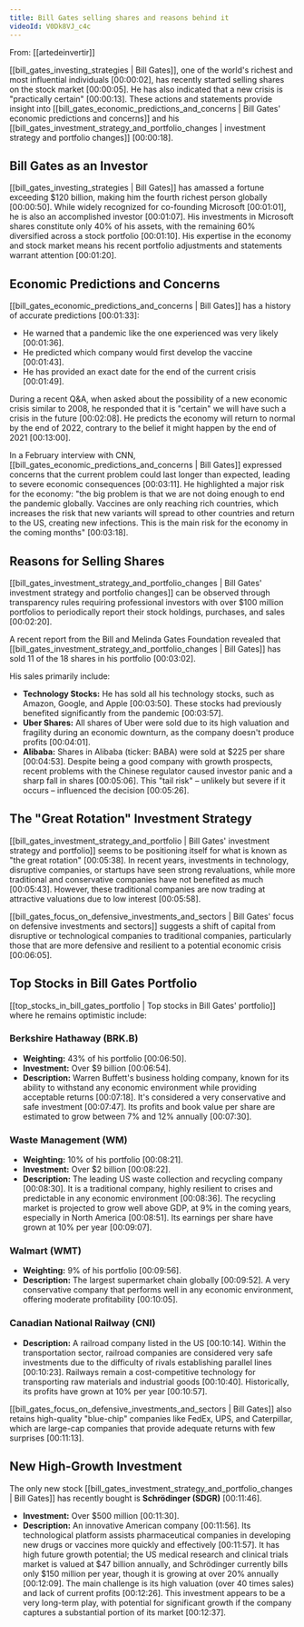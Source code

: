 ```yaml
---
title: Bill Gates selling shares and reasons behind it
videoId: V0Dk8VJ_c4c
---
```


From: [[artedeinvertir]] <br/> 

[[bill_gates_investing_strategies | Bill Gates]], one of the world's richest and most influential individuals <a class="yt-timestamp" data-t="00:00:02">[00:00:02]</a>, has recently started selling shares on the stock market <a class="yt-timestamp" data-t="00:00:05">[00:00:05]</a>. He has also indicated that a new crisis is "practically certain" <a class="yt-timestamp" data-t="00:00:13">[00:00:13]</a>. These actions and statements provide insight into [[bill_gates_economic_predictions_and_concerns | Bill Gates' economic predictions and concerns]] and his [[bill_gates_investment_strategy_and_portfolio_changes | investment strategy and portfolio changes]] <a class="yt-timestamp" data-t="00:00:18">[00:00:18]</a>.

## Bill Gates as an Investor

[[bill_gates_investing_strategies | Bill Gates]] has amassed a fortune exceeding $120 billion, making him the fourth richest person globally <a class="yt-timestamp" data-t="00:00:50">[00:00:50]</a>. While widely recognized for co-founding Microsoft <a class="yt-timestamp" data-t="00:01:01">[00:01:01]</a>, he is also an accomplished investor <a class="yt-timestamp" data-t="00:01:07">[00:01:07]</a>. His investments in Microsoft shares constitute only 40% of his assets, with the remaining 60% diversified across a stock portfolio <a class="yt-timestamp" data-t="00:01:10">[00:01:10]</a>. His expertise in the economy and stock market means his recent portfolio adjustments and statements warrant attention <a class="yt-timestamp" data-t="00:01:20">[00:01:20]</a>.

## Economic Predictions and Concerns

[[bill_gates_economic_predictions_and_concerns | Bill Gates]] has a history of accurate predictions <a class="yt-timestamp" data-t="00:01:33">[00:01:33]</a>:
*   He warned that a pandemic like the one experienced was very likely <a class="yt-timestamp" data-t="00:01:36">[00:01:36]</a>.
*   He predicted which company would first develop the vaccine <a class="yt-timestamp" data-t="00:01:43">[00:01:43]</a>.
*   He has provided an exact date for the end of the current crisis <a class="yt-timestamp" data-t="00:01:49">[00:01:49]</a>.

During a recent Q&A, when asked about the possibility of a new economic crisis similar to 2008, he responded that it is "certain" we will have such a crisis in the future <a class="yt-timestamp" data-t="00:02:08">[00:02:08]</a>. He predicts the economy will return to normal by the end of 2022, contrary to the belief it might happen by the end of 2021 <a class="yt-timestamp" data-t="00:13:00">[00:13:00]</a>.

In a February interview with CNN, [[bill_gates_economic_predictions_and_concerns | Bill Gates]] expressed concerns that the current problem could last longer than expected, leading to severe economic consequences <a class="yt-timestamp" data-t="00:03:11">[00:03:11]</a>. He highlighted a major risk for the economy: "the big problem is that we are not doing enough to end the pandemic globally. Vaccines are only reaching rich countries, which increases the risk that new variants will spread to other countries and return to the US, creating new infections. This is the main risk for the economy in the coming months" <a class="yt-timestamp" data-t="00:03:18">[00:03:18]</a>.

## Reasons for Selling Shares

[[bill_gates_investment_strategy_and_portfolio_changes | Bill Gates' investment strategy and portfolio changes]] can be observed through transparency rules requiring professional investors with over $100 million portfolios to periodically report their stock holdings, purchases, and sales <a class="yt-timestamp" data-t="00:02:20">[00:02:20]</a>.

A recent report from the Bill and Melinda Gates Foundation revealed that [[bill_gates_investment_strategy_and_portfolio_changes | Bill Gates]] has sold 11 of the 18 shares in his portfolio <a class="yt-timestamp" data-t="00:03:02">[00:03:02]</a>.

His sales primarily include:
*   **Technology Stocks:** He has sold all his technology stocks, such as Amazon, Google, and Apple <a class="yt-timestamp" data-t="00:03:50">[00:03:50]</a>. These stocks had previously benefited significantly from the pandemic <a class="yt-timestamp" data-t="00:03:57">[00:03:57]</a>.
*   **Uber Shares:** All shares of Uber were sold due to its high valuation and fragility during an economic downturn, as the company doesn't produce profits <a class="yt-timestamp" data-t="00:04:01">[00:04:01]</a>.
*   **Alibaba:** Shares in Alibaba (ticker: BABA) were sold at $225 per share <a class="yt-timestamp" data-t="00:04:53">[00:04:53]</a>. Despite being a good company with growth prospects, recent problems with the Chinese regulator caused investor panic and a sharp fall in shares <a class="yt-timestamp" data-t="00:05:06">[00:05:06]</a>. This "tail risk" – unlikely but severe if it occurs – influenced the decision <a class="yt-timestamp" data-t="00:05:26">[00:05:26]</a>.

## The "Great Rotation" Investment Strategy

[[bill_gates_investment_strategy_and_portfolio | Bill Gates' investment strategy and portfolio]] seems to be positioning itself for what is known as "the great rotation" <a class="yt-timestamp" data-t="00:05:38">[00:05:38]</a>. In recent years, investments in technology, disruptive companies, or startups have seen strong revaluations, while more traditional and conservative companies have not benefited as much <a class="yt-timestamp" data-t="00:05:43">[00:05:43]</a>. However, these traditional companies are now trading at attractive valuations due to low interest <a class="yt-timestamp" data-t="00:05:58">[00:05:58]</a>.

[[bill_gates_focus_on_defensive_investments_and_sectors | Bill Gates' focus on defensive investments and sectors]] suggests a shift of capital from disruptive or technological companies to traditional companies, particularly those that are more defensive and resilient to a potential economic crisis <a class="yt-timestamp" data-t="00:06:05">[00:06:05]</a>.

## Top Stocks in Bill Gates Portfolio

[[top_stocks_in_bill_gates_portfolio | Top stocks in Bill Gates' portfolio]] where he remains optimistic include:

### Berkshire Hathaway (BRK.B)
*   **Weighting:** 43% of his portfolio <a class="yt-timestamp" data-t="00:06:50">[00:06:50]</a>.
*   **Investment:** Over $9 billion <a class="yt-timestamp" data-t="00:06:54">[00:06:54]</a>.
*   **Description:** Warren Buffett's business holding company, known for its ability to withstand any economic environment while providing acceptable returns <a class="yt-timestamp" data-t="00:07:18">[00:07:18]</a>. It's considered a very conservative and safe investment <a class="yt-timestamp" data-t="00:07:47">[00:07:47]</a>. Its profits and book value per share are estimated to grow between 7% and 12% annually <a class="yt-timestamp" data-t="00:07:30">[00:07:30]</a>.

### Waste Management (WM)
*   **Weighting:** 10% of his portfolio <a class="yt-timestamp" data-t="00:08:21">[00:08:21]</a>.
*   **Investment:** Over $2 billion <a class="yt-timestamp" data-t="00:08:22">[00:08:22]</a>.
*   **Description:** The leading US waste collection and recycling company <a class="yt-timestamp" data-t="00:08:30">[00:08:30]</a>. It is a traditional company, highly resilient to crises and predictable in any economic environment <a class="yt-timestamp" data-t="00:08:36">[00:08:36]</a>. The recycling market is projected to grow well above GDP, at 9% in the coming years, especially in North America <a class="yt-timestamp" data-t="00:08:51">[00:08:51]</a>. Its earnings per share have grown at 10% per year <a class="yt-timestamp" data-t="00:09:07">[00:09:07]</a>.

### Walmart (WMT)
*   **Weighting:** 9% of his portfolio <a class="yt-timestamp" data-t="00:09:56">[00:09:56]</a>.
*   **Description:** The largest supermarket chain globally <a class="yt-timestamp" data-t="00:09:52">[00:09:52]</a>. A very conservative company that performs well in any economic environment, offering moderate profitability <a class="yt-timestamp" data-t="00:10:05">[00:10:05]</a>.

### Canadian National Railway (CNI)
*   **Description:** A railroad company listed in the US <a class="yt-timestamp" data-t="00:10:14">[00:10:14]</a>. Within the transportation sector, railroad companies are considered very safe investments due to the difficulty of rivals establishing parallel lines <a class="yt-timestamp" data-t="00:10:23">[00:10:23]</a>. Railways remain a cost-competitive technology for transporting raw materials and industrial goods <a class="yt-timestamp" data-t="00:10:40">[00:10:40]</a>. Historically, its profits have grown at 10% per year <a class="yt-timestamp" data-t="00:10:57">[00:10:57]</a>.

[[bill_gates_focus_on_defensive_investments_and_sectors | Bill Gates]] also retains high-quality "blue-chip" companies like FedEx, UPS, and Caterpillar, which are large-cap companies that provide adequate returns with few surprises <a class="yt-timestamp" data-t="00:11:13">[00:11:13]</a>.

## New High-Growth Investment

The only new stock [[bill_gates_investment_strategy_and_portfolio_changes | Bill Gates]] has recently bought is **Schrödinger (SDGR)** <a class="yt-timestamp" data-t="00:11:46">[00:11:46]</a>.
*   **Investment:** Over $500 million <a class="yt-timestamp" data-t="00:11:30">[00:11:30]</a>.
*   **Description:** An innovative American company <a class="yt-timestamp" data-t="00:11:56">[00:11:56]</a>. Its technological platform assists pharmaceutical companies in developing new drugs or vaccines more quickly and effectively <a class="yt-timestamp" data-t="00:11:57">[00:11:57]</a>. It has high future growth potential; the US medical research and clinical trials market is valued at $47 billion annually, and Schrödinger currently bills only $150 million per year, though it is growing at over 20% annually <a class="yt-timestamp" data-t="00:12:09">[00:12:09]</a>. The main challenge is its high valuation (over 40 times sales) and lack of current profits <a class="yt-timestamp" data-t="00:12:26">[00:12:26]</a>. This investment appears to be a very long-term play, with potential for significant growth if the company captures a substantial portion of its market <a class="yt-timestamp" data-t="00:12:37">[00:12:37]</a>.